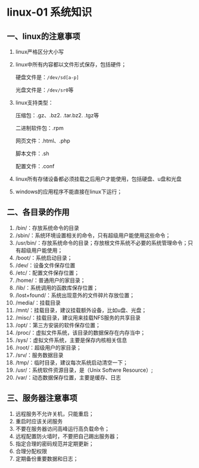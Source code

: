 # linux-01 系统知识
## 一、linux的注意事项
1. linux严格区分大小写
2. linux中所有内容都以文件形式保存，包括硬件；
   
     硬盘文件是：`/dev/sd[a-p]`
     
     光盘文件是：`/dev/sr0`等

3. linux支持类型：

     压缩包：.gz、.bz2. .tar.bz2. .tgz等

     二进制软件包：.rpm

     网页文件：.html、.php

     脚本文件：.sh

     配置文件：.conf

4. linux所有存储设备都必须挂载之后用户才能使用，包括硬盘、u盘和光盘
5. windows的应用程序不能直接在linux下运行；



## 二、各目录的作用
1. /bin/：存放系统命令的目录
2. /sbin/：系统环境设置相关的命令，只有超级用户能使用这些命令；
3. /usr/bin/：存放系统命令的目录；存放根文件系统不必要的系统管理命令；只有超级用户能使用；
4. /boot/：系统启动目录；
5. /dev/：设备文件保存位置
6. /etc/：配置文件保存位置；
7. /home/：普通用户的家目录；
8. /lib/：系统调用的函数库保存位置；
9. /lost+found/：系统出现意外的文件碎片存放位置；
10. /media/：挂载目录
11. /mnt/：挂载目录，建议挂载额外设备，比如u盘、光盘；
12. /misc/：挂载目录，建议用来挂载NFS服务的共享目录
13. /opt/：第三方安装的软件保存位置；
14. /proc/：虚拟文件系统，该目录的数据保存在内存当中；
15. /sys/：虚拟文件系统，主要是保存内核相关信息
16. /root/：超级用户的家目录；
17. /srv/：服务数据目录
18. /tmp/：临时目录，建议每次系统启动清空一下；
19. /usr/：系统软件资源目录，是（Unix Softwre Resource）;
20. /var/：动态数据保存位置，主要是缓存、日志




## 三、服务器注意事项
1. 远程服务不允许关机，只能重启；
2. 重启时应该关闭服务
3. 不要在服务器访问高峰运行高负载命令；
4. 远程配置防火墙时，不要把自己踢出服务器；
5. 指定合理的密码规范并定期更新；
6. 合理分配权限
7. 定期备份重要数据和日志；

